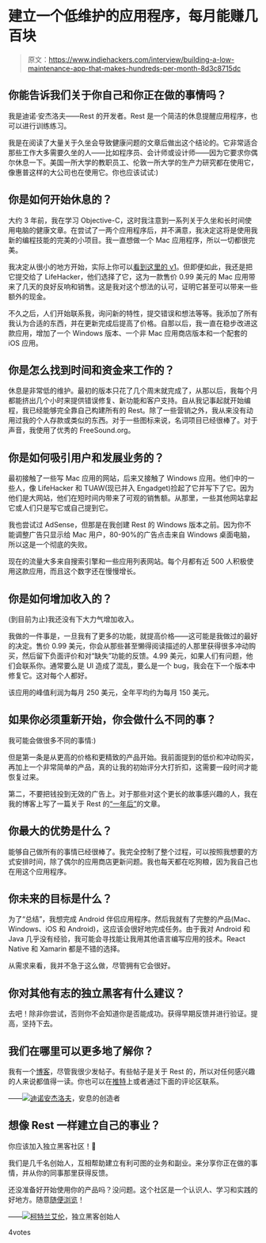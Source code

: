 # 建立一个低维护的应用程序，每月能赚几百块

> 原文：<https://www.indiehackers.com/interview/building-a-low-maintenance-app-that-makes-hundreds-per-month-8d3c8715dc>

## 你能告诉我们关于你自己和你正在做的事情吗？

我是迪诺·安杰洛夫——Rest 的开发者。Rest 是一个简洁的休息提醒应用程序，也可以进行训练练习。

我是在阅读了大量关于久坐会导致健康问题的文章后做出这个结论的。它非常适合那些工作大多需要久坐的人——比如程序员、会计师或设计师——因为它要求你偶尔休息一下。美国一所大学的教职员工、伦敦一所大学的生产力研究都在使用它，像惠普这样的大公司也在使用它。你也应该试试:)

## 你是如何开始休息的？

大约 3 年前，我在学习 Objective-C，这时我注意到一系列关于久坐和长时间使用电脑的健康文章。在尝试了一两个应用程序后，并不满意，我决定这将是使用我新的编程技能的完美的小项目。我一直想做一个 Mac 应用程序，所以一切都很完美。

我决定从很小的地方开始，实际上你可以[看到这里的 v1](https://dangelov.com/rest/)。但即便如此，我还是把它提交给了 LifeHacker，他们选择了它，这为一款售价 0.99 美元的 Mac 应用带来了几天的良好反响和销售。这是我对这个想法的认可，证明它甚至可以带来一些额外的现金。

不久之后，人们开始联系我，询问新的特性，提交错误和想法等等。我添加了所有我认为合适的东西，并在更新完成后提高了价格。自那以后，我一直在稳步改进这款应用，增加了一个 Windows 版本、一个非 Mac 应用商店版本和一个配套的 iOS 应用。

## 你是怎么找到时间和资金来工作的？

休息是非常低的维护。最初的版本只花了几个周末就完成了，从那以后，我每个月都能挤出几个小时来提供错误修复、新功能和客户支持。自从我记事起就开始编程，我已经能够完全靠自己构建所有的 Rest。除了一些营销之外，我从来没有动用过我的个人存款或类似的东西。对于一些图标来说，名词项目已经很棒了。对于声音，我使用了优秀的 FreeSound.org。

## 你是如何吸引用户和发展业务的？

最初接触了一些写 Mac 应用的网站，后来又接触了 Windows 应用。他们中的一些人，像 LifeHacker 和 TUAW(现已并入 Engadget)捡起了它并写下了它。因为他们是大网站，他们在短时间内带来了可观的销售额。从那里，一些其他网站拿起它或人们只是写它或自己提到它。

我也尝试过 AdSense，但那是在我创建 Rest 的 Windows 版本之前。因为你不能调整广告只显示给 Mac 用户，80-90%的广告点击来自 Windows 桌面电脑，所以这是一个彻底的失败。

现在的流量大多来自搜索引擎和一些应用列表网站。每个月都有近 500 人积极使用这款应用，而且这个数字还在慢慢增长。

## 你是如何增加收入的？

(到目前为止)我还没有下大力气增加收入。

我做的一件事是，一旦我有了更多的功能，就提高价格——这可能是我做过的最好的决定。售价 0.99 美元，你会从那些甚至懒得阅读描述的人那里获得很多冲动购买，然后留下负面评价和对“缺失”功能的反馈。4.99 美元，如果人们有问题，他们会联系你。通常要么是 UI 造成了混乱，要么是一个 bug，我会在下一个版本中修复它。这对每个人都好。

该应用的峰值利润为每月 250 美元，全年平均约为每月 150 美元。

## 如果你必须重新开始，你会做什么不同的事？

我可能会做很多不同的事情:)

但是第一条是从更高的价格和更精致的产品开始。我前面提到的低价和冲动购买，再加上一个非常简单的产品，真的让我的初始评分大打折扣，这需要一段时间才能恢复过来。

第二，不要把钱投到无效的广告上。对于那些对这个更长的故事感兴趣的人，我在我的博客上写了一篇关于 Rest 的[“一年后”](https://dangelov.com/1-year-in-the-app-store-when-move-fast-and-break-things-doesnt-work/)的文章。

## 你最大的优势是什么？

能够自己做所有的事情已经很棒了。我完全控制了整个过程，可以按照我想要的方式安排时间，除了偶尔的应用商店更新问题。我也每天都在吃狗粮，因为我自己也在用这个应用程序。

## 你未来的目标是什么？

为了“总结”，我想完成 Android 伴侣应用程序。然后我就有了完整的产品(Mac、Windows、iOS 和 Android)，这应该会很好地完成任务。由于我对 Android 和 Java 几乎没有经验，我可能会寻找能让我用其他语言编写应用的技术。React Native 和 Xamarin 都是不错的选择。

从需求来看，我并不急于这么做，尽管拥有它会很好。

## 你对其他有志的独立黑客有什么建议？

去吧！除非你尝试，否则你不会知道你是否能成功。获得早期反馈并进行验证。提高，坚持下去。

## 我们在哪里可以更多地了解你？

我有一个[博客](https://dangelov.com/)，尽管我很少发帖子。有些帖子是关于 Rest 的，所以对任何感兴趣的人来说都值得一读。你也可以在[推特](https://twitter.com/dinoangelov)上或者通过下面的评论区联系。

——[<picture id="ember5334319" class="user-avatar ember-view user-link__avatar">![](img/82bd3bb4769a3aa1cd13889ee7c0fa91.png)</picture>迪诺安杰洛夫](/DinoAngelov?id=rest-owner)，安息的创造者

## 想像 Rest 一样建立自己的事业？

你应该加入独立黑客社区！🤗

我们是几千名创始人，互相帮助建立有利可图的业务和副业。来分享你正在做的事情，并从你的同事那里获得反馈。

还没准备好开始使用你的产品吗？没问题。这个社区是一个认识人、学习和实践的好地方。随意[随便浏览](/)！

——[<picture id="ember5334324" class="user-avatar ember-view user-link__avatar">![](img/82bd3bb4769a3aa1cd13889ee7c0fa91.png)</picture>柯特兰艾伦](/csallen?id=ibTLPyjwVebnZjMGKvz6ztarnuV2)，独立黑客创始人

4votes
